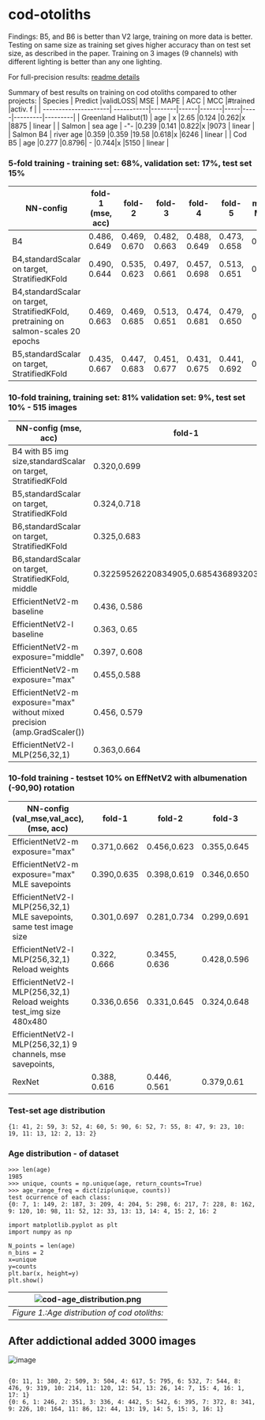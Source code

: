 # cod-otoliths

Findings: B5, and B6 is better than V2 large, training on more data is better. Testing on same size as training set gives higher accuracy than on test set size, as described in the paper. Training on 3 images (9 channels) with different lighting is better than any one lighting.

For full-precision results: [readme details](https://github.com/emoen/Deep-learning-for-regression-of-cod-otoliths/blob/master/README_detailed.md)

Summary of best results on training on cod otoliths compared to other projects: 
| Species              | Predict    |validLOSS| MSE  | MAPE | ACC | MCC |#trained |activ. f |
| ---------------------| -----------|--------|------|-------|-----|-----|---------|---------|
| Greenland Halibut(1) | age        | x      |2.65  |0.124  |0.262|x    |8875     | linear  |
| Salmon               | sea age    | -"-    |0.239 |0.141  |0.822|x    |9073     | linear  |
| Salmon B4            | river age  |0.359   |0.359 |19.58  |0.618|x    |6246     | linear  |
| Cod B5               | age        |0.277   |0.8796| -     |0.744|x    |5150     | linear  |

### 5-fold training - training set: 68%, validation set: 17%, test set 15%
| NN-config              | fold-1 (mse, acc) | fold-2 | fold-3  | fold-4 | fold-5 | mean MSE | mean ACC  | datset size | 
| -----------------------| ------------------|--------|---------|--------|--------|----------|-----------|-------------|
| B4                     | 0.486, 0.649| 0.469, 0.670| 0.482, 0.663 | 0.488, 0.649| 0.473, 0.658 | 0.422 |0.697 |  5150 |
| B4,standardScalar on target, StratifiedKFold| 0.490, 0.644 |0.535, 0.623 | 0.497, 0.661 | 0.457, 0.698 | 0.513, 0.651 |0.426 |0.701 |  5150 |  
| B4,standardScalar on target, StratifiedKFold, pretraining on salmon-scales 20 epochs |0.469, 0.663 | 0.469, 0.685 | 0.513, 0.651 | 0.474, 0.681 | 0.479, 0.650 | 0.433 | 0.689 |  5150|
| B5,standardScalar on target, StratifiedKFold | 0.435, 0.667 | 0.447, 0.683 | 0.451, 0.677 | 0.431, 0.675 | 0.441, 0.692 | 0.401 | 0.707 |  5150|


### 10-fold training, training set: 81% validation set: 9%, test set 10%  - 515 images
| NN-config (mse, acc)   | fold-1  | fold-2 | fold-3  | fold-4 | fold-5 | fold-6 | fold-7 | fold-8 | fold-9 | fold-10 | mean MSE | mean ACC  | datset size | 
| -----------------------| --------|--------|---------|--------|--------|--------|--------|--------|--------|-------- |----------|-----------|-------------|
| B4 with B5 img size,standardScalar on target, StratifiedKFold       | 0.320,0.699| 0.318,0.689| 0.306,0.687|0.313,0.683|0.322,0.689|0.314,0.701|0.315,0.697|0.316,0.668|0.306,0.689|0.302,0.724|0.277|0.728|5150|
|B5,standardScalar on target, StratifiedKFold |0.324,0.718|0.322,0.691|0.325,0.693|0.336,0.668|0.291,0.736|0.314,0.707|0.320,0.662|0.331,0.683|0.3298,0.695|0.317,0.687|0.277|0.744|5150|
|B6,standardScalar on target, StratifiedKFold |0.325,0.683|0.329,0.685|0.334,0.664|0.293,0.724|0.312, 0.707|0.290,0.709|0.320,0.693|0.306,0.693|0.276,0.720|0.300,0.689|0.272|0.734|5150|
|B6,standardScalar on target, StratifiedKFold, middle |0.32259526220834905,0.6854368932038835|0.30107642192557743,0.6990291262135923|0.31192925963007273,0.6757281553398058|0.2681776623502772,0.7359223300970874||||||||||5150|
| EfficientNetV2-m baseline      | 0.436, 0.586 | 0.329, 0.676 | 0.336, 0.678 |0.374, 0.637|0.392,0.625|0.361,0.654|0.344, 0.660|0.375, 0.639|0.322,0.658|0.328,0.666|0.331|0.670|5150|
| EfficientNetV2-l  baseline     | 0.363, 0.65 | 0.360, 0.652|0.435,0.641|0.344,0.670|0.381,0.631|0.352,0.664|0.377,0.648|0.355,0.658|0.339,0.656|0.350,0.658|0.348|0.676|5150|
| EfficientNetV2-m exposure="middle" |0.397, 0.608 |0.374,0.652|0.356,0.660|0.384,0.627|0.350,0.654|0.337,0.668|0.326,0.658|0.365,0.621|0.353,0.664|0.335,0.664|0.336|0.643|5150|
| EfficientNetV2-m exposure="max"| 0.455,0.588|0.369,0.652|0.412,0.610|0.351,0.645|0.343,0.680|0.413,0.604|0.358,0.658|0.365,0.649|0.441,0.581|0.354,0.654|0.360|0.652|5150|
| EfficientNetV2-m exposure="max" without mixed precision (amp.GradScaler())|0.456, 0.579|0.396,0.639|0.387,0.631|0.372,0.643|0.395,0.635|0.381,0.631|0.369,0.635|0.447,0.579|0.433,0.610|0.3631,0.633|0.383|0.627|5150|
| EfficientNetV2-l MLP(256,32,1)| 0.363,0.664|0.378,0.654|0.405,0.662|0.342,0.660|0.393,0.654|0.370, 0.668|0.446,0.639|0.344,0.668|0.333,0.666|0.363,0.656|0.358|0.662|5150|

### 10-fold training - testset 10% on EffNetV2 with albumenation (-90,90) rotation
| NN-config (val_mse,val_acc),(mse, acc)| fold-1  | fold-2 | fold-3  | fold-4 | fold-5 | fold-6 | fold-7 | fold-8 | fold-9 | fold-10 | mean MSE | mean ACC  | datset size |
| -----------------------| ------------------|--------|---------|--------|--------|--------|--------|--------|--------|-------- |----------|-----------|-------------|
|EfficientNetV2-m exposure="max"|0.371,0.662|0.456,0.623|0.355,0.645|0.405,0.614|0.886,0.441|0.481,0.623|0.370,0.654|0.459,0.633|0.803,0.521|0.595,0.6]|0.381|0.658|5150|
|EfficientNetV2-m exposure="max" MLE savepoints|0.390,0.635|0.398,0.619|0.346,0.650|0.392,0.647|0.394,0.619|0.365,0.662|0.329,0.672|0.459,0.581|0.448,0.614|0.381,0.645|0.402|0.650|5150|
|EfficientNetV2-l MLP(256,32,1) MLE savepoints, same test image size |0.301,0.697|0.281,0.734|0.299,0.691|0.318,0.670|0.282,0.718|0.305,0.699|0.280, 0.726|0.334,0.682|0.300,0.705|0.310,0.703|0.280|0.718|5150|
| EfficientNetV2-l MLP(256,32,1) Reload weights| 0.322, 0.666|0.3455, 0.636|0.428,0.596|||||||||||5150|
| EfficientNetV2-l MLP(256,32,1) Reload weights test_img size 480x480|0.336,0.656|0.331,0.645|0.324,0.648|||||||||||5150|
| EfficientNetV2-l MLP(256,32,1) 9 channels, mse savepoints, ||||||||||||||5150|
|RexNet|0.388, 0.616 |0.446, 0.561|0.379,0.61||||||||||5150|

### Test-set age distribution

```{1: 41, 2: 59, 3: 52, 4: 60, 5: 90, 6: 52, 7: 55, 8: 47, 9: 23, 10: 19, 11: 13, 12: 2, 13: 2}```

### Age distribution - of dataset
```
>>> len(age)
1985
>>> unique, counts = np.unique(age, return_counts=True)
>>> age_range_freq = dict(zip(unique, counts))
test ocurrence of each class:
{0: 7, 1: 149, 2: 187, 3: 209, 4: 204, 5: 298, 6: 217, 7: 228, 8: 162, 9: 120, 10: 98, 11: 52, 12: 33, 13: 13, 14: 4, 15: 2, 16: 2

import matplotlib.pyplot as plt
import numpy as np

N_points = len(age)
n_bins = 2
x=unique
y=counts
plt.bar(x, height=y)
plt.show()
```

| ![cod-age_distribution.png](https://github.com/emoen/Deep-learning-for-cod-otoliths/blob/master/img/age_distribution.png) |
|:--:| 
| *Figure 1.:Age distribution of cod otoliths:* |

## After addictional added 3000 images

![image](https://user-images.githubusercontent.com/1202040/140306617-8f266c26-2248-479e-a1a7-f60c6ccdf636.png)



<code>
{0: 11, 1: 380, 2: 509, 3: 504, 4: 617, 5: 795, 6: 532, 7: 544, 8: 476, 9: 319, 10: 214, 11: 120, 12: 54, 13: 26, 14: 7, 15: 4, 16: 1, 17: 1}
{0: 6, 1: 246, 2: 351, 3: 336, 4: 442, 5: 542, 6: 395, 7: 372, 8: 341, 9: 226, 10: 164, 11: 86, 12: 44, 13: 19, 14: 5, 15: 3, 16: 1}
</code>

